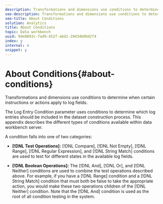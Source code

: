 ```yaml
---
description: Transformations and dimensions use conditions to determine when certain instructions or actions apply to log fields.
seo-description: Transformations and dimensions use conditions to determine when certain instructions or actions apply to log fields.
seo-title: About Conditions
solution: Analytics
title: About Conditions
topic: Data workbench
uuid: 9de0893c-fad9-452f-abd1-29d34b0bd2f4
index: y
internal: n
snippet: y
---
```


# About Conditions{#about-conditions}

Transformations and dimensions use conditions to determine when certain instructions or actions apply to log fields.

The Log Entry Condition parameter uses conditions to determine which log entries should be included in the dataset construction process. This appendix describes the different types of conditions available within data workbench server.

A condition falls into one of two categories:

* **[!DNL Test Operations]:** [!DNL Compare], [!DNL Not Empty], [!DNL Range], [!DNL Regular Expression], and [!DNL String Match] conditions are used to test for different states in the available log fields. 

* **[!DNL Boolean Operations]:** The [!DNL And], [!DNL Or], and [!DNL Neither] conditions are used to combine the test operations described above. For example, if you have a [!DNL Range] condition and a [!DNL String Match] condition that must both be false to take the appropriate action, you would make these two operations children of the [!DNL Neither] condition. Note that the [!DNL And] condition is used as the root of all condition testing in the system.

